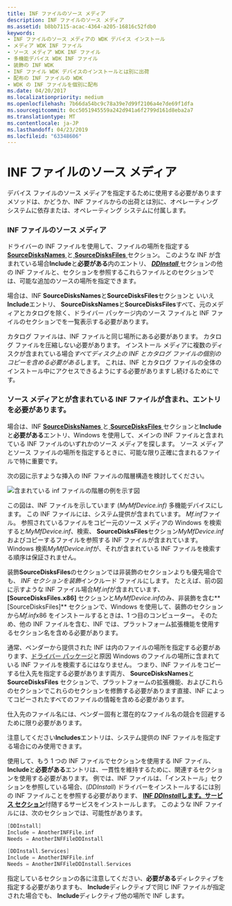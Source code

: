 ```yaml
---
title: INF ファイルのソース メディア
description: INF ファイルのソース メディア
ms.assetid: b8bb7115-acac-4364-a205-16816c52fdb0
keywords:
- INF ファイルのソース メディアの WDK デバイス インストール
- メディア WDK INF ファイル
- ソース メディア WDK INF ファイル
- 多機能デバイス WDK INF ファイル
- 装飾の INF WDK
- INF ファイル WDK デバイスのインストールとは別に出荷
- 配布の INF ファイルの WDK
- WDK の INF ファイルを個別に配布
ms.date: 04/20/2017
ms.localizationpriority: medium
ms.openlocfilehash: 7b66da54bc9c78a39e7d99f2106a4e7de69f1dfa
ms.sourcegitcommit: 0cc5051945559a242d941a6f2799d161d8eba2a7
ms.translationtype: MT
ms.contentlocale: ja-JP
ms.lasthandoff: 04/23/2019
ms.locfileid: "63348606"
---
```

# <a name="source-media-for-inf-files"></a>INF ファイルのソース メディア





デバイス ファイルのソース メディアを指定するために使用する必要がありますメソッドは、かどうか、INF ファイルからの出荷とは別に、オペレーティング システムに依存または、オペレーティング システムに付属します。

### <a name="source-media-for-inf-files"></a>INF ファイルのソース メディア

ドライバーの INF ファイルを使用して、ファイルの場所を指定する[ **SourceDisksNames** ](inf-sourcedisksnames-section.md)と[ **SourceDisksFiles** ](inf-sourcedisksfiles-section.md)セクション。 このような INF が含まれている場合**Include**と**必要がある**内のエントリ、 [ ***DDInstall*** ](inf-ddinstall-section.md)セクションの他の INF ファイルと、セクションを参照するこれらファイルとのセクションでは、可能な追加のソースの場所を指定できます。

場合は、INF **SourceDisksNames**と**SourceDisksFiles**セクションと いいえ**Include**エントリ、 **SourceDisksNames**と**SourceDisksFiles**すべて、元のメディアとカタログを除く、ドライバー パッケージ内のソース ファイルと INF ファイルのセクションでを一覧表示する必要があります。

カタログ ファイルは、INF ファイルと同じ場所にある必要があります。 カタログ ファイルを圧縮しない必要があります。 インストール メディアに複数のディスクが含まれている場合*すべてディスク上の INF とカタログ ファイルの個別のコピーを含める必要がある*します。 これは、INF とカタログ ファイルの全体のインストール中にアクセスできるようにする必要がありますし続けるためにです。

### <a name="source-media-and-inf-files-that-contain-include-and-needs-entries"></a>ソース メディアとが含まれている INF ファイルが含まれ、エントリを必要があります。

場合は、INF [ **SourceDisksNames** ](inf-sourcedisksnames-section.md)と[ **SourceDisksFiles** ](inf-sourcedisksfiles-section.md)セクションと**Include**と**必要がある**エントリ、Windows を使用して、メインの INF ファイルと含まれている INF ファイルのいずれかのソース メディアを探します。 ソース メディアとソース ファイルの場所を指定するときに、可能な限り正確に含まれるファイルで特に重要です。

次の図に示すような挿入の INF ファイルの階層構造を検討してください。

![含まれている inf ファイルの階層の例を示す図](images/inf-hier.png)

この図は、INF ファイルを示しています (*MyMfDevice.inf)* 多機能デバイスにします。 この INF ファイルには、システム提供が含まれています。 *Mf.inf*ファイル。 参照されているファイルをコピー元のソース メディアの Windows を検索すると*MyMfDevice.inf*、検索、 **SourceDisksFiles**セクション*MyMfDevice.inf*およびコピーするファイルを参照する INF ファイルが含まれています。 Windows 検索*MyMfDevice.inf*が、それが含まれている INF ファイルを検索する順序は保証されません。

装飾**SourceDisksFiles**のセクションでは非装飾のセクションよりも優先場合でも、 *INF セクションを装飾*インクルード ファイルにします。 たとえば、前の図に示すような INF ファイル場合*Mf.inf*が含まれています、 **\[SourceDisksFiles.x86\]** セクションと*MyMfDevice*.*inf*のみ、非装飾を含む**\[SourceDisksFiles\]**  セクションで、Windows を使用して、装飾のセクションから*Mf.inf*x86 をインストールするときは、1 つ目のコンピューター。 そのため、他の INF ファイルを含む、INF では、プラットフォーム拡張機能を使用するセクション名を含める必要があります。

通常、ベンダーから提供された INF は内のファイルの場所を指定する必要があります、[ドライバー パッケージ](driver-packages.md)と原因 Windows のファイルの場所に含まれている INF ファイルを検索するにはなりません。 つまり、INF ファイルをコピーする仕入先を指定する必要があります両方、 **SourceDisksNames**と**SourceDisksFiles**  セクションで、プラットフォームの拡張機能、およびこれらのセクションでこれらのセクションを修飾する必要があります直接、INF によってコピーされたすべてのファイルの情報を含める必要があります。

仕入先のファイル名には、ベンダー固有と潜在的なファイル名の競合を回避するために限り必要があります。

注意してください**Includes**エントリは、システム提供の INF ファイルを指定する場合にのみ使用できます。

使用して、もう 1 つの INF ファイルでセクションを使用する INF ファイル、 **Include**と**必要がある**エントリは、一貫性を維持するために、関連するセクションを使用する必要があります。 例では、INF ファイルは、「インストール」セクションを参照している場合、(*DDInstall*) ドライバーをインストールするには別の INF ファイルことを参照する必要があります、 [ **INF *DDInstall*します。サービス セクション**](inf-ddinstall-services-section.md)付随するサービスをインストールします。 このような INF ファイルには、次のセクションでは、可能性があります。

```cpp
[DDInstall]
Include = AnotherINFFile.inf
Needs = AnotherINFFileDDInstall

[DDInstall.Services]
Include = AnotherINFFile.inf
Needs = AnotherINFFileDDInstall.Services
```

指定しているセクションの各に注意してください、**必要がある**ディレクティブを指定する必要がありますも、 **Include**ディレクティブで同じ INF ファイルが指定された場合でも、 **Include**ディレクティブ他の場所で INF します。

 

 





